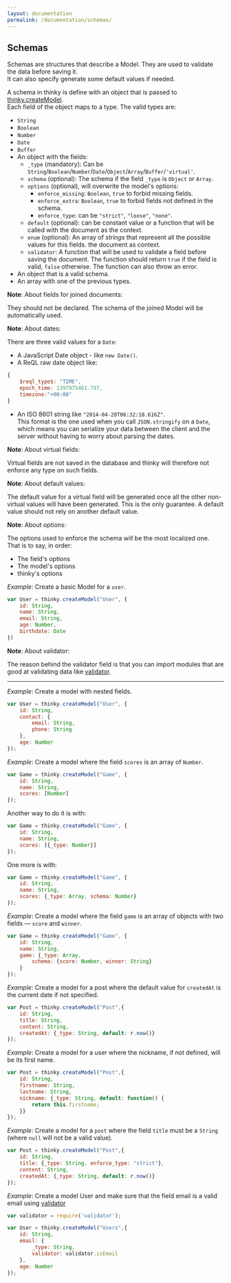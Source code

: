 ```yaml
---
layout: documentation
permalink: /documentation/schemas/
---
```


## Schemas

Schemas are structures that describe a Model. They are used to validate the
data before saving it.   
It can also specify generate some default values if needed.

A schema in thinky is define with an object that is passed to [thinky.createModel](/documentation/api/thinky/#createmodel).   
Each field of the object maps to a type. The valid types are:

- `String`
- `Boolean`
- `Number`
- `Date`
- `Buffer`
- An object with the fields:
    - `_type` (mandatory): Can be `String`/`Boolean`/`Number`/`Date`/`Object`/`Array`/`Buffer`/`'virtual'`.
    - `schema` (optional): The schema if the field `_type` is `Object` or `Array`.
    - `options` (optional), will overwrite the model's options:
        - `enforce_missing`: `Boolean`, `true` to forbid missing fields.
        - `enforce_extra`: `Boolean`, `true` to forbid fields not defined in the schema.
        - `enforce_type`: can be `"strict"`, `"loose"`, `"none"`.
    - `default` (optional): can be constant value or a function that will be called with the document as the context.
    - `enum` (optional): An array of _strings_ that represent all the possible values for this fields.
    the document as context.
    - `validator`: A function that will be used to validate a field before saving the document.
    The function should return `true` if the field is valid, `false` otherwise. The function can also
    throw an error.
- An object that is a valid schema.
- An array with one of the previous types.


__Note__: About fields for joined documents:

They should not be declared. The schema of the joined Model will be automatically used.

__Note__: About dates:

There are three valid values for a `Date`:

- A JavaScript Date object - like `new Date()`.
- A ReQL raw date object like:

```js
{
    $reql_type$: "TIME",
    epoch_time: 1397975461.797,
    timezone:"+00:00"
}
```
- An ISO 8601 string like `"2014-04-20T06:32:18.616Z"`.   
This format is the one used when you call `JSON.stringify` on a `Date`, which means you can serialize your data between the client
and the server without having to worry about parsing the dates.


__Note__: About virtual fields:  

Virtual fields are not saved in the database and thinky will therefore not enforce any type on such fields.


__Note__: About default values:

The default value for a virtual field will be generated once all the other non-virtual values will have been generated.
This is the only guarantee. A default value should not rely on another default value.


__Note__: About options:

The options used to enforce the schema will be the most localized one. That is to say, in order:

- The field's options
- The model's options
- thinky's options


_Example_: Create a basic Model for a `user`.

```js
var User = thinky.createModel("User", {
    id: String,
    name: String,
    email: String,
    age: Number,
    birthdate: Date
})
```

__Note__: About validator:

The reason behind the validator field is that you can import modules that are good at validating data like
[validator](https://github.com/chriso/validator.js).


----------------------


_Example_: Create a model with nested fields.

```js
var User = thinky.createModel("User", {
    id: String,
    contact: {
        email: String,
        phone: String
    },
    age: Number
});
```

_Example_: Create a model where the field `scores` is an array of `Number`.

```js
var Game = thinky.createModel("Game", {
    id: String,
    name: String,
    scores: [Number]
});
```

Another way to do it is with:

```js
var Game = thinky.createModel("Game", {
    id: String,
    name: String,
    scores: [{_type: Number}]
});
```

One more is with:

```js
var Game = thinky.createModel("Game", {
    id: String,
    name: String,
    scores: {_type: Array, schema: Number}
});
```




_Example_: Create a model where the field `game` is an array of objects with two fields &mdash; `score` and `winner`.

```js
var Game = thinky.createModel("Game", {
    id: String,
    name: String,
    game: {_type: Array,
        schema: {score: Number, winner: String}
    }
});
```




_Example_: Create a model for a post where the default value for `createdAt` is the
current date if not specified.

```js
var Post = thinky.createModel("Post",{
    id: String,
    title: String,
    content: String,
    createdAt: {_type: String, default: r.now()}
});
```

_Example_: Create a model for a user where the nickname, if not defined, will be its first
name.

```js
var Post = thinky.createModel("Post",{
    id: String,
    firstname: String,
    lastname: String,
    nickname: {_type: String, default: function() {
        return this.firstname;
    }}
});
```

_Example_: Create a model for a `post` where the field `title` must be a `String`
(where `null` will not be a valid value).

```js
var Post = thinky.createModel("Post",{
    id: String,
    title: {_type: String, enforce_type: "strict"},
    content: String,
    createdAt: {_type: String, default: r.now()}
});
```

_Example_: Create a model User and make sure that the field email is a valid email
using [validator](https://github.com/chriso/validator.js)

```js
var validator = require('validator');

var User = thinky.createModel("Users",{
    id: String,
    email: {
        _type: String,
        validator: validator.isEmail
    },
    age: Number
});
```



